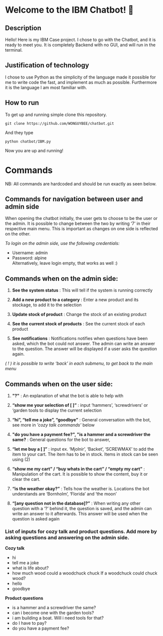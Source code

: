 # Welcome to the IBM Chatbot! 🚀

## Description
Hello!
Here is my IBM Case project. I chose to go with the Chatbot, and it is ready to meet you. It is completely Backend with no GUI, and will run in the terminal.

## Justification of technology
I chose to use Python as the simplicity of the language made it possible for me to write code the fast, and implement as much as possible. Furthermore it is the language I am most familiar with.

## How to run
To get up and running simple clone this repository. 

```
git clone https://github.com/WONGUYBEE/chatbot.git
```

And they type 
```
python chatbot/IBM.py
```

Now you are up and running!


# Commands
NB: All commands are hardcoded and should be run exactly as seen below.

## Commands for navigation between user and admin side
When opening the chatbot initially, the user gets to choose to be the user or the admin.
It is possible to change between the two by writing ‘7’ in their respective main menu. This is important as changes on one side is reflected on the other.

*To login on the admin side, use the following credentials:*
- Username: admin
- Password: alpine<br/> Alternatively, leave login empty, that works as well :)

## Commands when on the admin side:


1. **See the system status** : This will tell if the system is running correctly

2. **Add a new product to a category** : Enter a new product and its stockage, to add it to the selection

3. **Update stock of product** : Change the stock of an existing product

4. **See the current stock of products** : See the current stock of each product

5. **See notifications** : Notifications notifies when questions have been asked, which the bot could not answer. The admin can write an answer to the question. The answer will be displayed if a user asks the question again.

*( ! ) it is possible to write ‘back’ in each submenu, to get back to the main menu*

## Commands when on the user side:

1. **"?"** : An explanation of what the bot is able to help with

2. **“show me your selection of [ ]”** : input ‘hammers’, ‘screwdrivers’ or ‘garden tools to display the current selection

3. **“hi”, “tell me a joke”, “goodbye”** : General conversation with the bot, see more in *'cozy talk commands'* below

4. **"do you have a payment fee?", "is a hammer and a screwdriver the same?**  : General questions for the bot to answer,

5. **“let me buy a [ ]”** : input ex. ‘Mjolnir’, ‘Backet’, ‘SCREWMAX’ to add the item to your cart. The item has to be in stock. Items in stock can be seen using (2)
	
6. **“show me my cart” / “buy whats in the cart” / “empty my cart”** : Manipulation of the cart. It is possible to show the content, buy it or clear the cart.

7. **“is the weather okay?”** : Tells how the weather is. Locations the bot understands are ‘Bornholm’, ‘Florida’ and ‘the moon’

8. **“[any question not in the database]?”** : When writing any other question with a ‘?’ behind it, the question is saved, and the admin can write an answer to it afterwards. This answer will be used when the question is asked again






 ### List of inputs for cozy talk and product questions. Add more by asking questions and answering on the admin side.
**Cozy talk**
- hi
- tell me a joke
- what is life about?
- how much wood could a woodchuck chuck If a woodchuck could chuck wood?
- hello
- goodbye

**Product questions**
- is a hammer and a screwdriver the same?
- can i become one with the garden tools?
- i am building a boat. Will i need tools for that?
- do I have to pay?
- do you have a payment fee?
